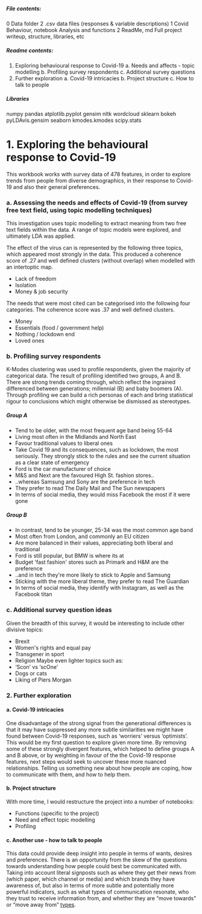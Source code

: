 
##### File contents:
0 Data folder                   2 .csv data files (responses & variable descriptions)
1 Covid Behaviour, notebook     Analysis and functions
2 ReadMe, md                    Full project writeup, structure, libraries, etc

##### Readme contents:
1. Exploring behavioural response to Covid-19
  a. Needs and affects - topic modelling
  b. Profiling survey respondents
  c. Additional survey questions
2. Further exploration 
  a. Covid-19 intricacies
  b. Project structure
  c. How to talk to people
 
##### Libraries 
numpy 
pandas 
atplotlib.pyplot 
gensim 
nltk
wordcloud
sklearn
bokeh
pyLDAvis.gensim
seaborn
kmodes.kmodes
scipy.stats



# 1. Exploring the behavioural response to Covid-19

This workbook works with survey data of 478 features, in order to explore trends from people from diverse demographics, in their response to Covid-19 and also their general preferences.

### a. Assessing the needs and effects of Covid-19 (from survey free text field, using topic modelling techniques)
This investigation uses topic modelling to extract meaning from two free text fields within the data. A range of topic models were explored, and ultimately LDA was applied.

The effect of the virus can is represented by the following three topics, which appeared most strongly in the data. This produced a coherence score of .27 and well defined clusters (without overlap) when modelled with an intertoptic map.
* Lack of freedom
* Isolation
* Money & job security

The needs that were most cited can be categorised into the following four categories. The coherence score was .37 and well defined clusters.
* Money
* Essentials (food / government help)
* Nothing / lockdown end
* Loved ones

### b. Profiling survey respondents

K-Modes clustering was used to profile respondents, given the majority of categorical data. The result of profiling identified two groups, A and B.
There are strong trends coming through, which reflect the ingrained differenced between generations; millennial (B) and baby boomers (A). Through profiling we can build a rich personas of each and bring statistical rigour to conclusions which might otherwise be dismissed as stereotypes.

##### Group A
* Tend to be older, with the most frequent age band being 55-64
* Living most often in the Midlands and North East
* Favour traditional values to liberal ones
* Take Covid 19 and its consequences, such as lockdown, the most seriously. They strongly stick to the rules and see the current situation as a clear state of emergency
* Ford is the car manufacturer of choice
* M&S and Next are the favoured High St. fashion stores..
* ..whereas Samsung and Sony are the preference in tech
* They prefer to read The Daily Mail and The Sun newspapers
* In terms of social media, they would miss Facebook the most if it were gone

##### Group B
* In contrast, tend to be younger, 25-34 was the most common age band
* Most often from London, and commonly an EU citizen
* Are more balanced in their values, appreciating both liberal and traditional
* Ford is still popular, but BMW is where its at
* Budget 'fast fashion' stores such as Primark and H&M are the preference
* ..and in tech they're more likely to stick to Apple and Samsung
* Sticking with the more liberal theme, they prefer to read The Guardian
* In terms of social media, they identify with Instagram, as well as the Facebook titan

### c. Additional survey question ideas
Given the breadth of this survey, it would be interesting to include other divisive topics:
* Brexit
* Women's rights and equal pay
* Transgener in sport
* Religion
Maybe even lighter topics such as:
* ‘Scon’ vs ‘scOne’
* Dogs or cats
* Liking of Piers Morgan

### 2. Further exploration
#### a. Covid-19 intricacies
One disadvantage of the strong signal from the generational differences is that it may have suppressed any more subtle similarities we might have found between Covid-19 responses, such as ‘worriers’ versus ‘optimists’. This would be my first question to explore given more time. By removing some of these strongly divergent features, which helped to define groups A and B above, or by weighting in favour of the the Covid-19 response features, next steps would seek to uncover these more nuanced relationships. Telling us something new about how people are coping, how to communicate with them, and how to help them.

#### b. Project structure
With more time, I would restructure the project into a number of notebooks: 
* Functions (specific to the project) 
* Need and effect topic modelling 
* Profiling

#### c. Another use - how to talk to people
This data could provide deep insight into people in terms of wants, desires and preferences. There is an opportunity from the skew of the questions towards understanding how people could best be communicated with. Taking into account literal signposts such as where they get their news from (which paper, which channel or media) and which brands they have awareness of, but also in terms of more subtle and potentially more powerful indicators, such as what types of communication resonate, who they trust to receive information from, and whether they are “move towards” or “move away from” [types](https://coachcampus.com/coach-portfolios/power-tools/elle-wilks-moving-away-from-vs-moving-towards/). 
